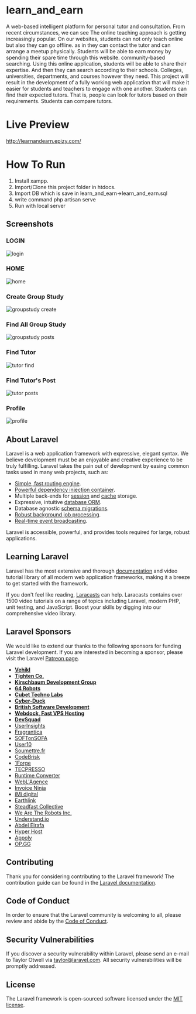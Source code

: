 # learn_and_earn
A web-based intelligent platform for personal tutor and consultation. From recent circumstances, we can see The online teaching approach is getting increasingly popular. On our websites, students can not only teach online but also they can go offline. as in they can contact the tutor and can arrange a meetup physically. Students will be able to earn money by spending their spare time through this website. community-based searching. Using this online application, students will be able to share their expertise. And then they can search according to their schools. Colleges, universities, departments, and courses however they need. This project will result in the development of a fully working web application that will make it easier for students and teachers to engage with one another. Students can find their expected tutors. That is, people can look for tutors based on their requirements. Students can compare tutors.

# Live Preview
http://learnandearn.epizy.com/

# How To Run
1. Install xampp.
2. Import/Clone this project folder in htdocs.
3. Import DB which is save in learn_and_earn->learn_and_earn.sql
4. write command php artisan serve
5. Run with local server

## Screenshots
### LOGIN
![login](https://user-images.githubusercontent.com/67013658/144204162-2ce058e4-b756-44ec-808f-087f20583617.png)

### HOME
![home](https://user-images.githubusercontent.com/67013658/144204261-e9a53f8f-58df-42cd-80c9-6397abcc51c7.png)

### Create Group Study
![groupstudy create](https://user-images.githubusercontent.com/67013658/144204354-b46c4261-fe73-42d1-98e9-46a1ff8c0267.png)

### Find All Group Study
![groupstudy posts](https://user-images.githubusercontent.com/67013658/144204422-c36b05de-e50b-4d42-bde1-dcf38d5e9364.png)

### Find Tutor
![tutor find](https://user-images.githubusercontent.com/67013658/144204517-3a2ee0a8-bda7-48e3-867d-5c38f18f8978.png)

### Find Tutor's Post
![tutor posts](https://user-images.githubusercontent.com/67013658/144204558-0b83e81d-763b-4a3d-a9a2-8b2f8e93ba0e.png)

### Profile
![profile](https://user-images.githubusercontent.com/67013658/144204590-0650fe05-0d4d-4343-bfc6-05e84facf97d.png)

## About Laravel

Laravel is a web application framework with expressive, elegant syntax. We believe development must be an enjoyable and creative experience to be truly fulfilling. Laravel takes the pain out of development by easing common tasks used in many web projects, such as:

- [Simple, fast routing engine](https://laravel.com/docs/routing).
- [Powerful dependency injection container](https://laravel.com/docs/container).
- Multiple back-ends for [session](https://laravel.com/docs/session) and [cache](https://laravel.com/docs/cache) storage.
- Expressive, intuitive [database ORM](https://laravel.com/docs/eloquent).
- Database agnostic [schema migrations](https://laravel.com/docs/migrations).
- [Robust background job processing](https://laravel.com/docs/queues).
- [Real-time event broadcasting](https://laravel.com/docs/broadcasting).

Laravel is accessible, powerful, and provides tools required for large, robust applications.

## Learning Laravel

Laravel has the most extensive and thorough [documentation](https://laravel.com/docs) and video tutorial library of all modern web application frameworks, making it a breeze to get started with the framework.

If you don't feel like reading, [Laracasts](https://laracasts.com) can help. Laracasts contains over 1500 video tutorials on a range of topics including Laravel, modern PHP, unit testing, and JavaScript. Boost your skills by digging into our comprehensive video library.

## Laravel Sponsors

We would like to extend our thanks to the following sponsors for funding Laravel development. If you are interested in becoming a sponsor, please visit the Laravel [Patreon page](https://patreon.com/taylorotwell).

- **[Vehikl](https://vehikl.com/)**
- **[Tighten Co.](https://tighten.co)**
- **[Kirschbaum Development Group](https://kirschbaumdevelopment.com)**
- **[64 Robots](https://64robots.com)**
- **[Cubet Techno Labs](https://cubettech.com)**
- **[Cyber-Duck](https://cyber-duck.co.uk)**
- **[British Software Development](https://www.britishsoftware.co)**
- **[Webdock, Fast VPS Hosting](https://www.webdock.io/en)**
- **[DevSquad](https://devsquad.com)**
- [UserInsights](https://userinsights.com)
- [Fragrantica](https://www.fragrantica.com)
- [SOFTonSOFA](https://softonsofa.com/)
- [User10](https://user10.com)
- [Soumettre.fr](https://soumettre.fr/)
- [CodeBrisk](https://codebrisk.com)
- [1Forge](https://1forge.com)
- [TECPRESSO](https://tecpresso.co.jp/)
- [Runtime Converter](http://runtimeconverter.com/)
- [WebL'Agence](https://weblagence.com/)
- [Invoice Ninja](https://www.invoiceninja.com)
- [iMi digital](https://www.imi-digital.de/)
- [Earthlink](https://www.earthlink.ro/)
- [Steadfast Collective](https://steadfastcollective.com/)
- [We Are The Robots Inc.](https://watr.mx/)
- [Understand.io](https://www.understand.io/)
- [Abdel Elrafa](https://abdelelrafa.com)
- [Hyper Host](https://hyper.host)
- [Appoly](https://www.appoly.co.uk)
- [OP.GG](https://op.gg)

## Contributing

Thank you for considering contributing to the Laravel framework! The contribution guide can be found in the [Laravel documentation](https://laravel.com/docs/contributions).

## Code of Conduct

In order to ensure that the Laravel community is welcoming to all, please review and abide by the [Code of Conduct](https://laravel.com/docs/contributions#code-of-conduct).

## Security Vulnerabilities

If you discover a security vulnerability within Laravel, please send an e-mail to Taylor Otwell via [taylor@laravel.com](mailto:taylor@laravel.com). All security vulnerabilities will be promptly addressed.

## License

The Laravel framework is open-sourced software licensed under the [MIT license](https://opensource.org/licenses/MIT).


